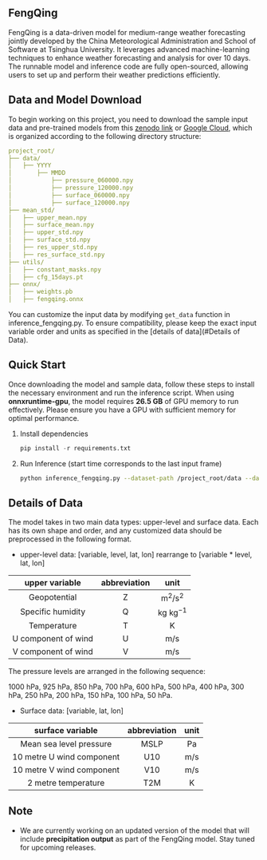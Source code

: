 ## FengQing

FengQing is a data-driven model for medium-range weather forecasting jointly developed by the China Meteorological Administration and School of Software at Tsinghua University. It leverages advanced machine-learning techniques to enhance weather forecasting and analysis for over 10 days. The runnable model and inference code are fully open-sourced, allowing users to set up and perform their weather predictions efficiently.

## Data and Model Download

To begin working on this project, you need to download the sample input data and pre-trained models from this [zenodo link](https://zenodo.org/records/14056420?token=eyJhbGciOiJIUzUxMiJ9.eyJpZCI6Ijk1NjM4YjMzLWExN2QtNDEwMy1hMWRmLWJiYTRlYzE5MDgwYiIsImRhdGEiOnt9LCJyYW5kb20iOiJkZDA4Yjg3ZDkzMmZkNWM1YzMxYjM5YmQzZjU2Y2E5NCJ9.0wj49DmKDAGB-fdMXYOsmY2O70UMUorpbwtki4-N5h89O0bEPaGSaOcaJTuWtm6v33nnCeSWKGL8plUxmpCUjg) or [Google Cloud](https://drive.google.com/file/d/1e0DSHVcy04s5iVErQ_3gYg_4z9J_5040/view?usp=share_link), which is organized according to the following directory structure:

```yaml
project_root/
├── data/
│   ├── YYYY
│   	├── MMDD
│   		├── pressure_060000.npy
│   		├── pressure_120000.npy
│   		├── surface_060000.npy
│   		├── surface_120000.npy
├── mean_std/
│   ├── upper_mean.npy
│   ├── surface_mean.npy
│   ├── upper_std.npy
│   ├── surface_std.npy
│   ├── res_upper_std.npy
│   ├── res_surface_std.npy
├── utils/
│   ├── constant_masks.npy
│   ├── cfg_15days.pt
├── onnx/
│   ├── weights.pb
│   ├── fengqing.onnx
```

You can customize the input data by modifying `get_data` function in inference_fengqing.py. To ensure compatibility, please keep the exact input variable order and units as specified in the [details of data](#Details of Data).

## Quick Start

Once downloading the model and sample data, follow these steps to install the necessary environment and run the inference script. When using **onnxruntime-gpu**, the model requires **26.5 GB** of GPU memory to run effectively. Please ensure you have a GPU with sufficient memory for optimal performance.

1. Install dependencies

   ```python
   pip install -r requirements.txt
   ```

2. Run Inference (start time corresponds to the last input frame)

    ```bash
    python inference_fengqing.py --dataset-path /project_root/data --datetime start_time --output_dir /path/to/output
    ```

## Details of Data

The model takes in two main data types: upper-level and surface data. Each has its own shape and order, and any customized data should be preprocessed in the following format.

* upper-level data: [variable, level, lat, lon] rearrange to [variable * level, lat, lon]

|   upper variable    | abbreviation |            unit             |
| :-----------------: | :----------: | :-------------------------: |
|    Geopotential     |      Z       |   $\text{m}^2/\text{s}^2$   |
|  Specific humidity  |      Q       | $\text{kg}\ \text{kg}^{-1}$ |
|     Temperature     |      T       |         $\text{K}$          |
| U component of wind |      U       |        $\text{m/s}$         |
| V component of wind |      V       |        $\text{m/s}$         |

The pressure levels are arranged in the following sequence:

1000 hPa, 925 hPa, 850 hPa, 700 hPa, 600 hPa, 500 hPa, 400 hPa, 300 hPa, 250 hPa, 200 hPa, 150 hPa, 100 hPa, 50 hPa.

* Surface data: [variable, lat, lon]

|     surface variable      | abbreviation |     unit     |
| :-----------------------: | :----------: | :----------: |
|  Mean sea level pressure  |     MSLP     | $\text{Pa}$  |
| 10 metre U wind component |     U10      | $\text{m/s}$ |
| 10 metre V wind component |     V10      | $\text{m/s}$ |
|    2 metre temperature    |     T2M      |  $\text{K}$  |

## Note

* We are currently working on an updated version of the model that will include **precipitation output** as part of the FengQing model. Stay tuned for upcoming releases.
